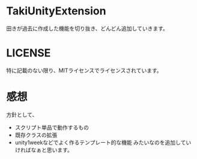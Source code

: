 # TakiUnityExtension
田きが過去に作成した機能を切り抜き、どんどん追加していきます。

# LICENSE
特に記載のない限り、MITライセンスでライセンスされています。

# 感想
方針として、
* スクリプト単品で動作するもの
* 既存クラスの拡張
* unity1weekなどでよく作るテンプレート的な機能
みたいなのを追加していければなぁと思います。
